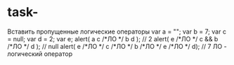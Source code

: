 # task-
Вставить пропущенные логические операторы var a = "";  var b = 7;  var c = null; var d = 2;  var e;   alert( a  c /*ЛО */ b  d ); // 2 alert( e  /*ЛО */  c &amp;&amp; b /*ЛО */  d ); //  null alert( e  /*ЛО */  c /*ЛО */ b /*ЛО */ e /*ЛО */ d); // 7 ЛО -  логический оператор
